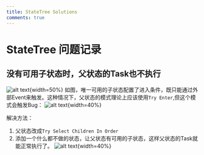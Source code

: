 ```yaml
---
title: StateTree Solutions
comments: true
---
```


# StateTree 问题记录


## 没有可用子状态时，父状态的Task也不执行

![alt text](../../assets/images/ST01_image-1.png){width=50%}
如图，唯一可用的子状态配置了进入条件，既只能通过外部Event来触发。这种情况下，父状态的模式理论上应该使用`Try Enter`,但这个模式会触发Bug：
![alt text](../../assets/images/ST01_image.png){width=40%}

解决方法：
1. 父状态改成`Try Select Children In Order`
2. 添加一个什么都不做的状态，让父状态有可用的子状态，这样父状态的Task就能正常执行了。
   ![alt text](../../assets/images/ST01_image-2.png){width=40%}
